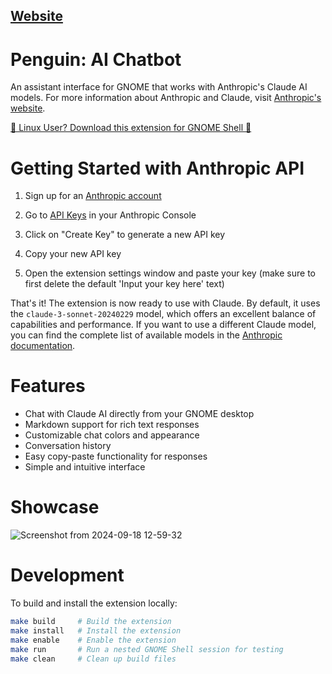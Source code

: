 ## [Website](https://martijara.gitlab.io/Penguin-AI-Chatbot-for-GNOME/)

# Penguin: AI Chatbot

An assistant interface for GNOME that works with Anthropic's Claude AI models. For more information about Anthropic and Claude, visit [Anthropic's website](https://www.anthropic.com/).

[🐧 Linux User? Download this extension for GNOME Shell 👣 ](https://extensions.gnome.org/extension/7338/penguin-ai-chatbot/)

# Getting Started with Anthropic API

1. Sign up for an [Anthropic account](https://console.anthropic.com/)

2. Go to [API Keys](https://console.anthropic.com/account/keys) in your Anthropic Console

3. Click on "Create Key" to generate a new API key

4. Copy your new API key

5. Open the extension settings window and paste your key (make sure to first delete the default 'Input your key here' text)

That's it! The extension is now ready to use with Claude. By default, it uses the `claude-3-sonnet-20240229` model, which offers an excellent balance of capabilities and performance. If you want to use a different Claude model, you can find the complete list of available models in the [Anthropic documentation](https://docs.anthropic.com/claude/docs/models-overview).

# Features

- Chat with Claude AI directly from your GNOME desktop
- Markdown support for rich text responses
- Customizable chat colors and appearance
- Conversation history
- Easy copy-paste functionality for responses
- Simple and intuitive interface

# Showcase

![Screenshot from 2024-09-18 12-59-32](https://github.com/user-attachments/assets/26af0878-cc34-4f73-85e1-9a42aa1bde7b)

# Development

To build and install the extension locally:

```bash
make build     # Build the extension
make install   # Install the extension
make enable    # Enable the extension
make run       # Run a nested GNOME Shell session for testing
make clean     # Clean up build files
```